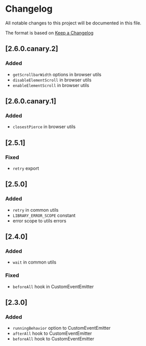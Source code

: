 # Changelog

All notable changes to this project will be documented in this file.

The format is based on [Keep a Changelog](https://keepachangelog.com/en/1.1.0/)

## [2.6.0.canary.2]

### Added

- `getScrollbarWidth` options in browser utils
- `disableElementScroll` in browser utils
- `enableElementScroll` in browser utils

## [2.6.0.canary.1]

### Added

- `closestPierce` in browser utils

## [2.5.1]

### Fixed

- `retry` export

## [2.5.0]

### Added

- `retry` in common utils
- `LIBRARY_ERROR_SCOPE` constant
- error scope to utils errors

## [2.4.0]

### Added

- `wait` in common utils

### Fixed

- `beforeAll` hook in CustomEventEmitter

## [2.3.0]

### Added

- `runningBehavior` option to CustomEventEmitter
- `afterAll` hook to CustomEventEmitter
- `beforeAll` hook to CustomEventEmitter
